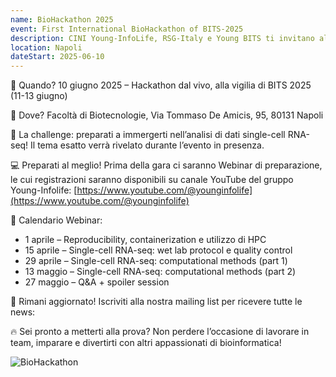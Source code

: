 ```yaml
---
name: BioHackathon 2025
event: First International BioHackathon of BITS-2025
description: CINI Young-InfoLife, RSG-Italy e Young BITS ti invitano al “First International Biohackathon of BITS”, un’avvincente sfida di bioinformatica a squadre in collaborazione con la conferenza BITS 2025 di Napoli e il centro di calcolo HPC4AI dell'Università di Torino.
location: Napoli
dateStart: 2025-06-10
---
```


📅 Quando? 10 giugno 2025 – Hackathon dal vivo, alla vigilia di BITS 2025 (11-13 giugno)

📍 Dove? Facoltà di Biotecnologie, Via Tommaso De Amicis, 95, 80131 Napoli

🔎 La challenge: preparati a immergerti nell’analisi di dati single-cell RNA-seq! Il tema esatto verrà rivelato durante l’evento in presenza. 

💻 Preparati al meglio! Prima della gara ci saranno Webinar di preparazione, le cui registrazioni saranno disponibili su canale YouTube del gruppo Young-Infolife: [https://www.youtube.com/@younginfolife](https://www.youtube.com/@younginfolife)

📅 Calendario Webinar:

- 1 aprile – Reproducibility, containerization e utilizzo di HPC
- 15 aprile – Single-cell RNA-seq: wet lab protocol e quality control
- 29 aprile – Single-cell RNA-seq: computational methods (part 1)
- 13 maggio – Single-cell RNA-seq: computational methods (part 2)
- 27 maggio – Q&A + spoiler session 

📩 Rimani aggiornato! Iscriviti alla nostra mailing list per ricevere tutte le news: 

🔥 Sei pronto a metterti alla prova? Non perdere l’occasione di lavorare in team, imparare e divertirti con altri appassionati di bioinformatica! 

![BioHackathon](/events/BioHackathon/BioHackathon.png)